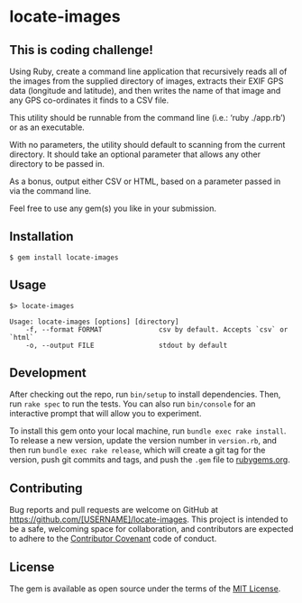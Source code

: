 # locate-images

## This is coding challenge!

Using Ruby, create a command line application that recursively reads all of the images from the supplied directory of images,
extracts their EXIF GPS data (longitude and latitude), and then writes the name of that image and any GPS co-ordinates it finds to a CSV file.

This utility should be runnable from the command line (i.e.: ‘ruby ./app.rb’) or as an executable.

With no parameters, the utility should default to scanning from the current directory. It should take an optional parameter that allows any other directory to be passed in.

As a bonus, output either CSV or HTML, based on a parameter passed in via the command line.

Feel free to use any gem(s) you like in your submission.


## Installation

    $ gem install locate-images

## Usage

```
$> locate-images

Usage: locate-images [options] [directory]
    -f, --format FORMAT              csv by default. Accepts `csv` or `html`
    -o, --output FILE                stdout by default
```

## Development

After checking out the repo, run `bin/setup` to install dependencies. Then, run `rake spec` to run the tests. You can also run `bin/console` for an interactive prompt that will allow you to experiment.

To install this gem onto your local machine, run `bundle exec rake install`. To release a new version, update the version number in `version.rb`, and then run `bundle exec rake release`, which will create a git tag for the version, push git commits and tags, and push the `.gem` file to [rubygems.org](https://rubygems.org).

## Contributing

Bug reports and pull requests are welcome on GitHub at https://github.com/[USERNAME]/locate-images. This project is intended to be a safe, welcoming space for collaboration, and contributors are expected to adhere to the [Contributor Covenant](http://contributor-covenant.org) code of conduct.


## License

The gem is available as open source under the terms of the [MIT License](http://opensource.org/licenses/MIT).

